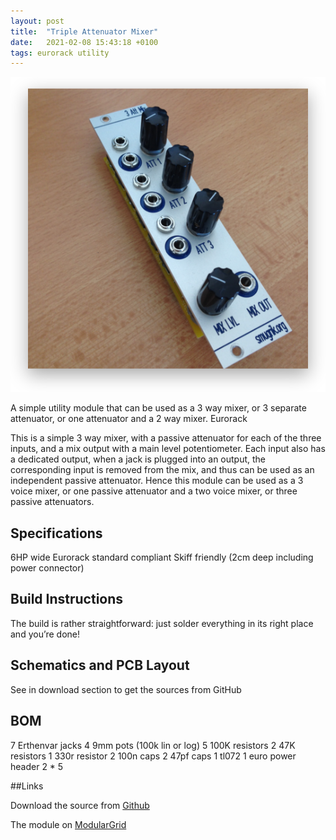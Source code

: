```yaml
---
layout: post
title:  "Triple Attenuator Mixer"
date:   2021-02-08 15:43:18 +0100
tags: eurorack utility
---
```

![Triple Attenuator Mixer](/assets/3attmix.png)

A simple utility module that can be used as a 3 way mixer, or 3 separate attenuator, or one attenuator and a 2 way mixer.
Eurorack

This is a simple 3 way mixer, with a passive attenuator for each of the three inputs, and a mix output with a main level potentiometer. Each input also has a dedicated output, when a jack is plugged into an output, the corresponding input is removed from the mix, and thus can be used as an independent passive attenuator. Hence this module can be used as a 3 voice mixer, or one passive attenuator and a two voice mixer, or three passive attenuators.

## Specifications

6HP wide
Eurorack standard compliant
Skiff friendly (2cm deep including power connector)

## Build Instructions

The build is rather straightforward: just solder everything in its right place and you’re done!

## Schematics and PCB Layout

See in download section to get the sources from GitHub

## BOM

7 Erthenvar jacks
4 9mm pots (100k lin or log)
5 100K resistors
2 47K resistors
1 330r resistor
2 100n caps
2 47pf caps
1 tl072
1 euro power header 2 * 5

##Links

Download the source from [Github](https://github.com/sdretu/Triple-Attenuator-Mixer)

The module on [ModularGrid](http://www.modulargrid.net/e/other-unknown-triple-attenuateur-melangeur)